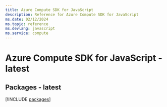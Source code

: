 ```yaml
---
title: Azure Compute SDK for JavaScript
description: Reference for Azure Compute SDK for JavaScript
ms.date: 02/12/2024
ms.topic: reference
ms.devlang: javascript
ms.service: compute
---
```

# Azure Compute SDK for JavaScript - latest
## Packages - latest
[!INCLUDE [packages](compute-index.md)]